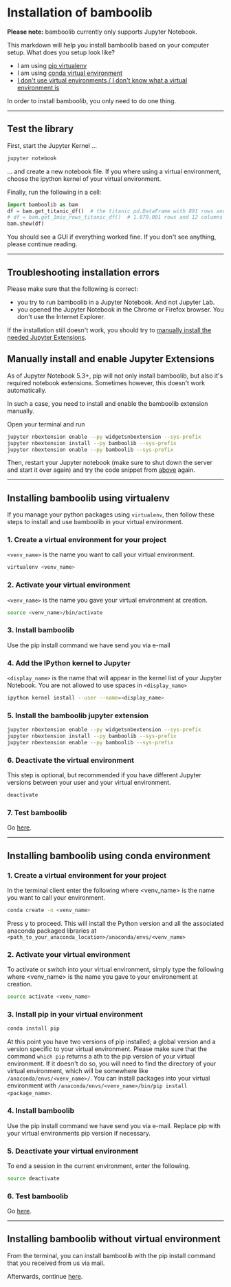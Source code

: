 # Installation of bamboolib

**Please note:** bamboolib currently only supports Jupyter Notebook.

This markdown will help you install bamboolib based on your computer setup. What does you setup look like?

- I am using [pip virtualenv](https://github.com/tkrabel/bamboolib/blob/master/installation_walkthrough.md#installing-bamboolib-using-virtualenv)
- I am using [conda virtual environment](https://github.com/tkrabel/bamboolib/blob/master/installation_walkthrough.md#installing-bamboolib-using-conda-environment)
- [I don't use virtual environments / I don't know what a virtual environment is](https://github.com/tkrabel/bamboolib/blob/master/installation_walkthrough.md#installing-bamboolib-without-virtual-environment)


In order to install bamboolib, you only need to do one thing.

--------

## Test the library

First, start the Jupyter Kernel ...

```bash
jupyter notebook
```

... and create a new notebook file. If you where using a virtual environment, choose the ipython kernel of your virtual environment.

Finally, run the following in a cell:

```python
import bamboolib as bam
df = bam.get_titanic_df()  # the titanic pd.DataFrame with 891 rows and 12 columns
# df = bam.get_1mio_rows_titanic_df()  # 1.079.001 rows and 12 columns
bam.show(df)
```

You should see a GUI if everything worked fine. If you don't see anything, please continue reading.

--------

## Troubleshooting installation errors

Please make sure that the following is correct:
- you try to run bamboolib in a Jupyter Notebook. And not Jupyter Lab.
- you opened the Jupyter Notebook in the Chrome or Firefox browser. You don't use the Internet Explorer.

If the installation still doesn't work, you should try to [manually install the needed Jupyter Extensions](https://github.com/tkrabel/bamboolib/blob/master/Installation_walkthrough.md#manually-install-and-enable-jupyter-extensions).

## Manually install and enable Jupyter Extensions

As of Jupyter Notebook 5.3+, pip will not only install bamboolib, but also it's required notebook extensions. Sometimes however, this doesn't work automatically.

In such a case, you need to install and enable the bamboolib extension manually.

Open your terminal and run
```bash
jupyter nbextension enable --py widgetsnbextension --sys-prefix
jupyter nbextension install --py bamboolib --sys-prefix
jupyter nbextension enable --py bamboolib --sys-prefix
```

Then, restart your Jupyter notebook (make sure to shut down the server and start it over again) and try the code snippet from [above](https://github.com/tkrabel/bamboolib/blob/master/Installation_walkthrough.md#test-the-library) again.

---------

## Installing bamboolib using virtualenv

If you manage your python packages using `virtualenv`, then follow these steps to install and use bamboolib in your virtual environment.

### 1. Create a virtual environment for your project

`<venv_name>` is the name you want to call your virtual environment.

```bash
virtualenv <venv_name>
```

### 2. Activate your virtual environment

`<venv_name>` is the name you gave your virtual environment at creation.

```bash
source <venv_name>/bin/activate
```

### 3. Install bamboolib

Use the pip install command we have send you via e-mail

### 4. Add the IPython kernel to Jupyter

`<display_name>` is the name that will appear in the kernel list of your Jupyter Notebook. You are not allowed to use spaces in `<display_name>`

```bash
ipython kernel install --user --name=<display_name>
```

### 5. Install the bamboolib jupyter extension

```bash
jupyter nbextension enable --py widgetsnbextension --sys-prefix
jupyter nbextension install --py bamboolib --sys-prefix
jupyter nbextension enable --py bamboolib --sys-prefix
```

### 6. Deactivate the virtual environment

This step is optional, but recommended if you have different Jupyter versions between your user and your virtual environment.

```bash
deactivate
```

### 7. Test bamboolib

Go [here](https://github.com/tkrabel/bamboolib/blob/master/installation_walkthrough.md#test-the-library).

------------

## Installing bamboolib using conda environment

### 1. Create a virtual environment for your project

In the terminal client enter the following where <venv_name> is the name you want to call your environment.

```bash
conda create -n <venv_name>
```

Press y to proceed. This will install the Python version and all the associated anaconda packaged libraries at `<path_to_your_anaconda_location>/anaconda/envs/<venv_name>`

### 2. Activate your virtual environment

To activate or switch into your virtual environment, simply type the following where <venv_name> is the name you gave to your environement at creation.

```bash
source activate <venv_name>
```

### 3. Install pip in your virtual environment

```bash
conda install pip
```

At this point you have two versions of pip installed; a global version and a version specific to your virtual environment. Please make sure that the command `which pip` returns a ath to the pip version of your virtual environment. If it doesn't do so, you will need to find the directory of your virtual environment, which will be somewhere like `/anaconda/envs/<venv_name>/`. You can install packages into your virtual environment with `/anaconda/envs/<venv_name>/bin/pip install <package_name>`.

### 4. Install bamboolib

Use the pip install command we have send you via e-mail. Replace pip with your virtual environments pip version if necessary.

### 5. Deactivate your virtual environment

To end a session in the current environment, enter the following.

```bash
source deactivate
```

### 6. Test bamboolib

Go [here](https://github.com/tkrabel/bamboolib/blob/master/installation_walkthrough.md#test-the-library).

-----------

## Installing bamboolib without virtual environment

From the terminal, you can install bamboolib with the pip install command that you received from us via mail.

Afterwards, continue [here](https://github.com/tkrabel/bamboolib/blob/master/installation_walkthrough.md#test-the-library).